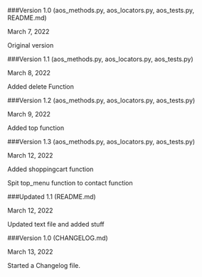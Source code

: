 ###Version 1.0 
(aos_methods.py, aos_locators.py, aos_tests.py, README.md)

March 7, 2022

Original version


###Version 1.1 
(aos_methods.py, aos_locators.py, aos_tests.py)

March 8, 2022

Added delete Function 


###Version 1.2 
(aos_methods.py, aos_locators.py, aos_tests.py)

March 9, 2022

Added top function


###Version 1.3 
(aos_methods.py, aos_locators.py, aos_tests.py)

March 12, 2022

Added shoppingcart function

Spit top_menu function to contact function

###Updated 1.1 
(README.md)

March 12, 2022

Updated text file and added stuff


###Version 1.0 
(CHANGELOG.md)

March 13, 2022

Started a Changelog file. 
  